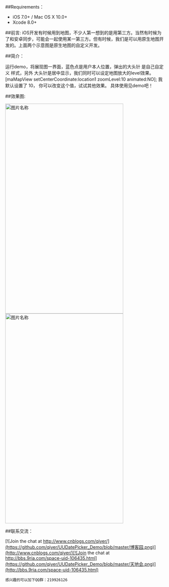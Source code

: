 ##Requirements：
- iOS 7.0+ / Mac OS X 10.0+
- Xcode 8.0+

##前言:
iOS开发有时候用到地图，不少人第一想到的是用第三方。当然有时候为了和安卓同步，可能会一起使用某一第三方。但有时候，我们是可以用原生地图开发的。上面两个示意图是原生地图的自定义开发。


##简介：
  
  
运行demo，将展现图一界面，蓝色点是用户本人位置，弹出的大头针 是自己自定义 样式，另外 大头针是居中显示，我们同时可以设定地图放大的level效果。[maMapView setCenterCoordinate:location1 zoomLevel:10 animated:NO]; 我默认设置了 10， 你可以改变这个值，试试其他效果。
具体使用见demo吧！
  
##效果图:  

 <img src="http://images2015.cnblogs.com/blog/276994/201612/276994-20161207201913116-1793112857.png" width = "375" height = "667" alt="图片名称" align=center />
   
   
 <img src="http://images2015.cnblogs.com/blog/276994/201612/276994-20161207201927319-1295553297.png" width = "375" height = "667" alt="图片名称" align=center />

##联系交流：  

[![Join the chat at http://www.cnblogs.com/qiyer/](https://github.com/qiyer/UUDatePicker_Demo/blob/master/博客园.png)](http://www.cnblogs.com/qiyer/)[![Join the chat at http://bbs.9ria.com/space-uid-106435.html](https://github.com/qiyer/UUDatePicker_Demo/blob/master/天地会.png)](http://bbs.9ria.com/space-uid-106435.html)

    感兴趣的可以加下QQ群：219926126
